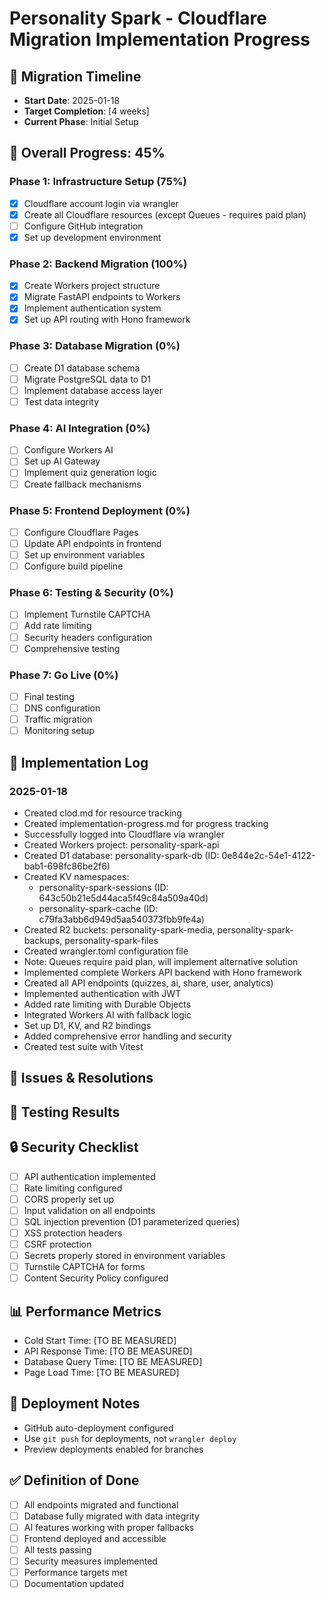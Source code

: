 # Personality Spark - Cloudflare Migration Implementation Progress

## 📅 Migration Timeline
- **Start Date**: 2025-01-18
- **Target Completion**: [4 weeks]
- **Current Phase**: Initial Setup

## 🎯 Overall Progress: 45%

### Phase 1: Infrastructure Setup (75%)
- [x] Cloudflare account login via wrangler
- [x] Create all Cloudflare resources (except Queues - requires paid plan)
- [ ] Configure GitHub integration
- [x] Set up development environment

### Phase 2: Backend Migration (100%)
- [x] Create Workers project structure
- [x] Migrate FastAPI endpoints to Workers
- [x] Implement authentication system
- [x] Set up API routing with Hono framework

### Phase 3: Database Migration (0%)
- [ ] Create D1 database schema
- [ ] Migrate PostgreSQL data to D1
- [ ] Implement database access layer
- [ ] Test data integrity

### Phase 4: AI Integration (0%)
- [ ] Configure Workers AI
- [ ] Set up AI Gateway
- [ ] Implement quiz generation logic
- [ ] Create fallback mechanisms

### Phase 5: Frontend Deployment (0%)
- [ ] Configure Cloudflare Pages
- [ ] Update API endpoints in frontend
- [ ] Set up environment variables
- [ ] Configure build pipeline

### Phase 6: Testing & Security (0%)
- [ ] Implement Turnstile CAPTCHA
- [ ] Add rate limiting
- [ ] Security headers configuration
- [ ] Comprehensive testing

### Phase 7: Go Live (0%)
- [ ] Final testing
- [ ] DNS configuration
- [ ] Traffic migration
- [ ] Monitoring setup

## 📝 Implementation Log

### 2025-01-18
- Created clod.md for resource tracking
- Created implementation-progress.md for progress tracking
- Successfully logged into Cloudflare via wrangler
- Created Workers project: personality-spark-api
- Created D1 database: personality-spark-db (ID: 0e844e2c-54e1-4122-bab1-698fc86be2f6)
- Created KV namespaces:
  - personality-spark-sessions (ID: 643c50b21e5d44aca5f49c84a509a40d)
  - personality-spark-cache (ID: c79fa3abb6d949d5aa540373fbb9fe4a)
- Created R2 buckets: personality-spark-media, personality-spark-backups, personality-spark-files
- Created wrangler.toml configuration file
- Note: Queues require paid plan, will implement alternative solution
- Implemented complete Workers API backend with Hono framework
- Created all API endpoints (quizzes, ai, share, user, analytics)
- Implemented authentication with JWT
- Added rate limiting with Durable Objects
- Integrated Workers AI with fallback logic
- Set up D1, KV, and R2 bindings
- Added comprehensive error handling and security
- Created test suite with Vitest

## 🐛 Issues & Resolutions
<!-- Track any issues encountered and their solutions -->

## 🧪 Testing Results
<!-- Document testing results for each component -->

## 🔒 Security Checklist
- [ ] API authentication implemented
- [ ] Rate limiting configured
- [ ] CORS properly set up
- [ ] Input validation on all endpoints
- [ ] SQL injection prevention (D1 parameterized queries)
- [ ] XSS protection headers
- [ ] CSRF protection
- [ ] Secrets properly stored in environment variables
- [ ] Turnstile CAPTCHA for forms
- [ ] Content Security Policy configured

## 📊 Performance Metrics
<!-- Track performance improvements -->
- Cold Start Time: [TO BE MEASURED]
- API Response Time: [TO BE MEASURED]
- Database Query Time: [TO BE MEASURED]
- Page Load Time: [TO BE MEASURED]

## 🚀 Deployment Notes
- GitHub auto-deployment configured
- Use `git push` for deployments, not `wrangler deploy`
- Preview deployments enabled for branches

## ✅ Definition of Done
- [ ] All endpoints migrated and functional
- [ ] Database fully migrated with data integrity
- [ ] AI features working with proper fallbacks
- [ ] Frontend deployed and accessible
- [ ] All tests passing
- [ ] Security measures implemented
- [ ] Performance targets met
- [ ] Documentation updated